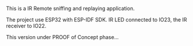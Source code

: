 This is a IR Remote sniffing and replaying application.

The project use ESP32 with ESP-IDF SDK. IR LED connected to IO23, the IR receiver to IO22.

This version under PROOF of Concept phase...
